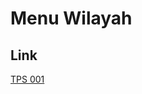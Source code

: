 # Menu Wilayah

## Link

[TPS 001](https://github.com/gigit-pemilu/pemilu-2024-92-papua-barat/tree/main/pileg-dpr/hitung-suara/sub/92-papua-barat/sub/03-fak-fak/sub/04-kokas/sub/2009-ugar/sub/001-tps)

